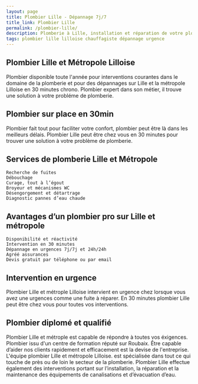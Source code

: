 ```yaml
---
layout: page
title: Plombier Lille - Dépannage 7j/7 
title_link: Plombier Lille
permalink: /plombier-lille/
description: Plomberie à Lille, installation et réparation de votre plomberie et de vos sanitaires sur rdv ou en urgences
tags: plombier lille lilloise chauffagiste dépannage urgence
---
```



## Plombier Lille et Métropole Lilloise

Plombier disponible toute l'année pour interventions courantes dans le domaine de la plomberie et pour des dépannages sur Lille et la métropole Lilloise en 30 minutes chrono. Plombier expert dans son métier, il trouve une solution à votre probléme de plomberie.

## Plombier sur place en 30min

Plombier fait tout pour faciliter votre confort, plombier peut être là dans les meilleurs délais. Plombier Lille peut être chez vous en 30 minutes pour trouver une solution à votre problème de plomberie.

## Services de plomberie Lille et Métropole

    Recherche de fuites
    Débouchage
    Curage, tout à l’égout
    Broyeur et mécanismes WC
    Désengorgement et détartrage
    Diagnostic pannes d’eau chaude


## Avantages d’un plombier pro sur Lille et métropole

    Disponibilité et réactivité
    Intervention en 30 minutes
    Dépannage en urgences 7j/7j et 24h/24h
    Agréé assurances
    Devis gratuit par téléphone ou par email

## Intervention en urgence

Plombier Lille et métrople Lilloise intervient en urgence chez lorsque vous avez une urgences comme une fuite à réparer. En 30 minutes plombier Lille peut être chez vous pour toutes vos interventions.

## Plombier diplomé et qualifié

Plombier Lille et métrople est capable de répondre à toutes vos éxigences. Plombier issu d'un centre de formation réputé sur Roubaix. Être capable d’aider nos clients rapidement et efficacement est la devise de l'entreprise. L'équipe plombier Lille et métropole Lilloise. est spécialisée dans tout ce qui touche de près ou de loin le secteur de la plomberie. Plombier Lille effectue également des interventions portant sur l’installation, la réparation et la maintenance des équipements de canalisations et d’évacuation d’eau.









